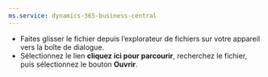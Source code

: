 ```yaml
---
ms.service: dynamics-365-business-central
---
```

- Faites glisser le fichier depuis l’explorateur de fichiers sur votre appareil vers la boîte de dialogue.
- Sélectionnez le lien **cliquez ici pour parcourir**, recherchez le fichier, puis sélectionnez le bouton **Ouvrir**.